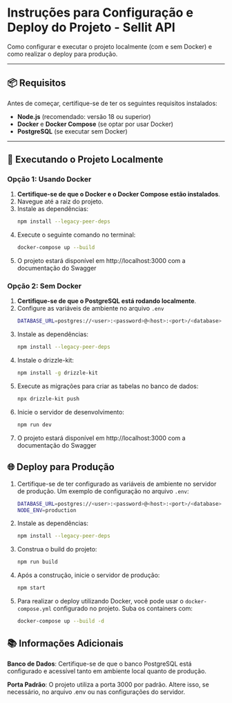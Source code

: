 # Instruções para Configuração e Deploy do Projeto - Sellit API

Como configurar e executar o projeto localmente (com e sem Docker) e como realizar o deploy para produção.

---

## 📦 **Requisitos**

Antes de começar, certifique-se de ter os seguintes requisitos instalados:

- **Node.js** (recomendado: versão 18 ou superior)
- **Docker** e **Docker Compose** (se optar por usar Docker)
- **PostgreSQL** (se executar sem Docker)

---

## 🚀 **Executando o Projeto Localmente**

### **Opção 1: Usando Docker**

1. **Certifique-se de que o Docker e o Docker Compose estão instalados**.
2. Navegue até a raiz do projeto.
3. Instale as dependências:
    ```bash
   npm install --legacy-peer-deps
4. Execute o seguinte comando no terminal:
   ```bash
   docker-compose up --build
5. O projeto estará disponível em http://localhost:3000 com a documentação do Swagger

### **Opção 2: Sem Docker**
1. **Certifique-se de que o PostgreSQL está rodando localmente**.
2. Configure as variáveis de ambiente no arquivo ```.env```
    ```bash
   DATABASE_URL=postgres://<user>:<password>@<host>:<port>/<database>
3. Instale as dependências:
    ```bash
   npm install --legacy-peer-deps
4. Instale o drizzle-kit:
    ```bash
   npm install -g drizzle-kit
5. Execute as migrações para criar as tabelas no banco de dados:
    ```bash
   npx drizzle-kit push
6. Inicie o servidor de desenvolvimento:
    ```bash
   npm run dev
7. O projeto estará disponível em http://localhost:3000 com a documentação do Swagger

## 🌐 **Deploy para Produção**
1. Certifique-se de ter configurado as variáveis de ambiente no servidor de produção. Um exemplo de configuração no arquivo ```.env```:
    ```bash
    DATABASE_URL=postgres://<user>:<password>@<host>:<port>/<database>
    NODE_ENV=production
2. Instale as dependências:
    ```bash
    npm install --legacy-peer-deps
3. Construa o build do projeto:
    ```bash
    npm run build
4. Após a construção, inicie o servidor de produção:
    ```bash
    npm start
5. Para realizar o deploy utilizando Docker, você pode usar o ```docker-compose.yml``` configurado no projeto. Suba os containers com:
    ```bash
    docker-compose up --build -d

## 📚 **Informações Adicionais**
**Banco de Dados**: Certifique-se de que o banco PostgreSQL está configurado e acessível tanto em ambiente local quanto de produção.

**Porta Padrão**: O projeto utiliza a porta 3000 por padrão. Altere isso, se necessário, no arquivo .env ou nas configurações do servidor.